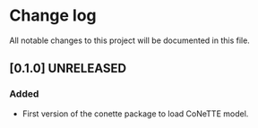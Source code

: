 # Change log

All notable changes to this project will be documented in this file.

## [0.1.0] UNRELEASED
### Added
- First version of the conette package to load CoNeTTE model.
